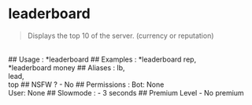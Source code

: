 # leaderboard

> Displays the top 10 of the server. (currency or reputation)

<br>
## Usage :
*leaderboard <rep/money>
## Examples :
*leaderboard rep,
<br>*leaderboard money
## Aliases :
lb,
<br>lead,
<br>top
## NSFW ?
- No
## Permissions :
Bot: None
<br>
User: None
## Slowmode :
- 3 seconds
## Premium Level
- No premium